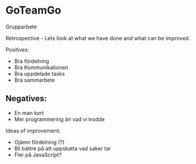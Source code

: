 # GoTeamGo
Grupparbete


Retrospective - Lets look at what we have done and what can be improved.

Positives:
+ Bra fördelning
+ Bra Kommunikationen
+ Bra uppdelade tasks
+ Bra sammarbete

Negatives:
- 
- En man kort
- Mer programmering än vad vi trodde


Ideas of improvement:
- Ojämn fördelning (?)
- Bli bättre på att uppskatta vad saker tar
- Fler på JavaScript?